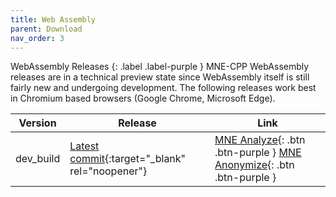 ```yaml
---
title: Web Assembly
parent: Download
nav_order: 3
---
```


WebAssembly Releases
{: .label .label-purple }
MNE-CPP WebAssembly releases are in a technical preview state since WebAssembly itself is still fairly new and undergoing development. The following releases work best in Chromium based browsers (Google Chrome, Microsoft Edge).

| Version | Release | Link |
|---------|------|------|
| dev_build | [Latest commit](https://github.com/mne-tools/mne-cpp/commits/master){:target="_blank" rel="noopener"} | <span class="fs-2"> [MNE Analyze](https://mne-cpp.github.io/wasm/mne_analyze.html){: .btn .btn-purple } </span> <span class="fs-2"> [MNE Anonymize](https://mne-cpp.github.io/wasm/mne_anonymize.html){: .btn .btn-purple } </span>|

